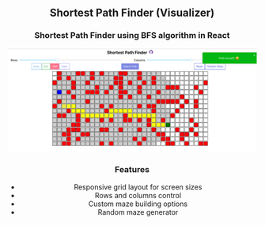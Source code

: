 <div align="center">
<h2>Shortest Path Finder (Visualizer)</h2>

### Shortest Path Finder using BFS algorithm in React

<img src="cover/cover.png" alt="cover"/></a>


### Features

- Responsive grid layout for screen sizes
- Rows and columns control
- Custom maze building options
- Random maze generator


